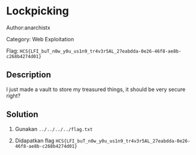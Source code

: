 # Lockpicking

Author:anarchistx

Category: Web Exploitation

Flag: `HCS{LFI_buT_n0w_y0u_us1n9_tr4v3r5AL_27eabdda-0e26-46f8-ae8b-c268b4274d01}`

## Description

I just made a vault to store my treasured things, it should be very secure right?

## Solution

1. Gunakan `../../../../flag.txt`

2. Didapatkan flag `HCS{LFI_buT_n0w_y0u_us1n9_tr4v3r5AL_27eabdda-0e26-46f8-ae8b-c268b4274d01}`